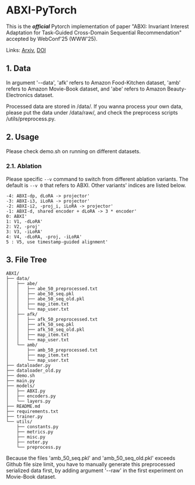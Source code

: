 # ABXI-PyTorch

This is the ***official*** Pytorch implementation of paper "ABXI: Invariant Interest Adaptation for Task-Guided Cross-Domain Sequential Recommendation" accepted by WebConf'25 (WWW'25).

Links: [Arxiv](https://arxiv.org/abs/2501.15118), [DOI](https://doi.org/10.1145/3696410.3714819)


## 1. Data
In argument '--data', 'afk' refers to Amazon Food-Kitchen dataset, 'amb' refers to Amazon Movie-Book dataset, and 'abe' refers to Amazon Beauty-Electronics dataset.

Processed data are stored in /data/. If you wanna process your own data, please put the data under /data/raw/, and check the preprocess scripts /utils/preprocess.py.

## 2. Usage
Please check demo.sh on running on different datasets.

### 2.1. Ablation

Please specific `--v` command to switch from different ablation variants. The default is `--v 0` that refers to ABXI. Other variants' indices are listed below.
```
-4: ABXI-dp, dLoRA -> projector'
-3: ABXI-i3, iLoRA -> projector'
-2: ABXI-i2, -proj_i, iLoRA -> projector'
-1: ABXI-d, shared encoder + dLoRA -> 3 * encoder'
0: ABXI'
1: V1, -dLoRA'
2: V2, -proj'
3: V3, -iLoRA'
4: V4, -dLoRA, -proj, -iLoRA'
5 : V5, use timestamp-guided alignment'
```


## 3. File Tree
```
ABXI/
├── data/
│   ├── abe/
│   │   ├── abe_50_preprocessed.txt
│   │   ├── abe_50_seq.pkl
│   │   ├── abe_50_seq_old.pkl
│   │   ├── map_item.txt
│   │   └── map_user.txt
│   ├── afk/
│   │   ├── afk_50_preprocessed.txt
│   │   ├── afk_50_seq.pkl
│   │   ├── afk_50_seq_old.pkl
│   │   ├── map_item.txt
│   │   └── map_user.txt
│   └── amb/
│       ├── amb_50_preprocessed.txt
│       ├── map_item.txt
│       └── map_user.txt
├── dataloader.py
├── dataloader_old.py
├── demo.sh
├── main.py
├── models/
│   ├── ABXI.py
│   ├── encoders.py
│   └── layers.py
├── README.md
├── requirements.txt
├── trainer.py
└── utils/
    ├── constants.py
    ├── metrics.py
    ├── misc.py
    ├── noter.py
    └── preprocess.py
```

Because the files 'amb_50_seq.pkl' and 'amb_50_seq_old.pkl' exceeds Github file size limit, you have to manually generate this preprocessed serialized data first, by adding argument '--raw' in the first experiment on Movie-Book dataset.